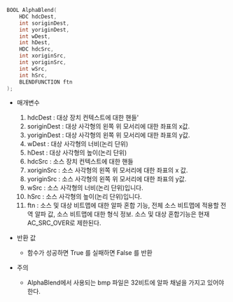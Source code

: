 ```c++
BOOL AlphaBlend(
	HDC hdcDest,
	int soriginDest,
	int yoriginDest,
	int wDest,
	int hDest,
	HDC hdcSrc,
	int xoriginSrc,
	int yoriginSrc,
	int wSrc,
	int hSrc,
	BLENDFUNCTION ftn
);
```

- 매개변수
	1. hdcDest : 대상 장치 컨텍스트에 대한 핸들'
	2. soriginDest : 대상 사각형의 왼쪽 위 모서리에 대한 좌표의 x값.
	3. yoriginDest : 대상 사각형의 왼쪽 위 모서리에 대한 좌표의 y값.
	4. wDest : 대상 사각형의 너비(논리 단위)
	5. hDest : 대상 사각형의 높이(논리 단위)
	6. hdcSrc : 소스 장치 컨텍스트에 대한 핸들
	7. xoriginSrc : 소스 사각형의 왼쪽 위 모서리에 대한 좌표의 x 값.
	8. yoriginSrc : 소스 사각형의 왼쪽 위 모서리에 대한 좌표의 y값.
	9. wSrc : 소스 사각형의 너비(논리 단위)입니다.
	10. hSrc : 소스 사각형의 높이(논리 단위)입니다.
	11. ftn : 소스 및 대상 비트맵에 대한 알파 혼합 기능, 전체 소스 비트맵에 적용할 전역 알파 값, 소스 비트맵에 대한 형식 정보. 소스 및 대상 혼합기능은  현재 AC_SRC_OVER로 제한된다.

- 반환 값
	- 함수가 성공하면  True 를 실패하면 False 를 반환

- 주의
	- AlphaBlend에서 사용되는 bmp 파일은 32비트에 알파 채널을 가지고 있어야 한다.